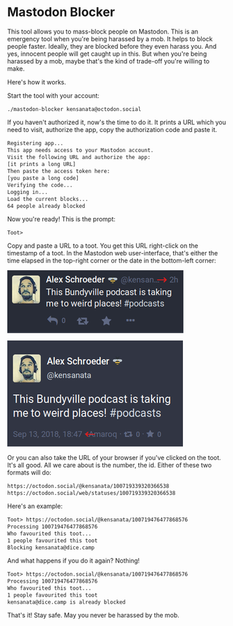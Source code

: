 # Mastodon Blocker

This tool allows you to mass-block people on Mastodon. This is an
emergency tool when you're being harassed by a mob. It helps to block
people faster. Ideally, they are blocked before they even harass you.
And yes, innocent people will get caught up in this. But when you're
being harassed by a mob, maybe that's the kind of trade-off you're
willing to make.

Here's how it works.

Start the tool with your account:

```
./mastodon-blocker kensanata@octodon.social
```

If you haven't authorized it, now's the time to do it. It prints a URL
which you need to visit, authorize the app, copy the authorization
code and paste it.

```
Registering app...
This app needs access to your Mastodon account.
Visit the following URL and authorize the app:
[it prints a long URL]
Then paste the access token here:
[you paste a long code]
Verifying the code...
Logging in...
Load the current blocks...
64 people already blocked
```

Now you're ready! This is the prompt:

```
Toot>
```

Copy and paste a URL to a toot. You get this URL right-click on the
timestamp of a toot. In the Mastodon web user-interface, that's either
the time elapsed in the top-right corner or the date in the
bottom-left corner:

![time elapsed](time.png)

![date](date.png)

Or you can also take the URL of your browser if you've clicked on the
toot. It's all good. All we care about is the number, the id. Either
of these two formats will do:

```
https://octodon.social/@kensanata/100719339320366538
https://octodon.social/web/statuses/100719339320366538
```

Here's an example:

```
Toot> https://octodon.social/@kensanata/100719476477868576
Processing 100719476477868576
Who favourited this toot...
1 people favourited this toot
Blocking kensanata@dice.camp
```

And what happens if you do it again? Nothing!

```
Toot> https://octodon.social/@kensanata/100719476477868576
Processing 100719476477868576
Who favourited this toot...
1 people favourited this toot
kensanata@dice.camp is already blocked
```

That's it! Stay safe. May you never be harassed by the mob.
